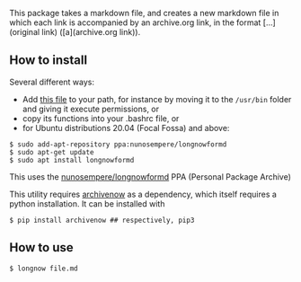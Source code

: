 This package takes a markdown file, and creates a new markdown file in which each link is accompanied by an archive.org link, in the format [...](original link) ([a](archive.org link)).

## How to install
Several different ways: 
- Add [this file](https://github.com/NunoSempere/longNowForMd/blob/master/longnowformd.sh) to your path, for instance by moving it to the `/usr/bin` folder and giving it execute permissions, or
- copy its functions into your .bashrc file, or
- for Ubuntu distributions 20.04 (Focal Fossa) and above:

```
$ sudo add-apt-repository ppa:nunosempere/longnowformd
$ sudo apt-get update
$ sudo apt install longnowformd
```

This uses the [nunosempere/longnowformd](https://launchpad.net/~nunosempere/+archive/ubuntu/longnowformd) PPA (Personal Package Archive)

This utility requires [archivenow](https://github.com/oduwsdl/archivenow) as a dependency, which itself requires a python installation. It can be installed with

```
$ pip install archivenow ## respectively, pip3
```

## How to use

```
$ longnow file.md
```
